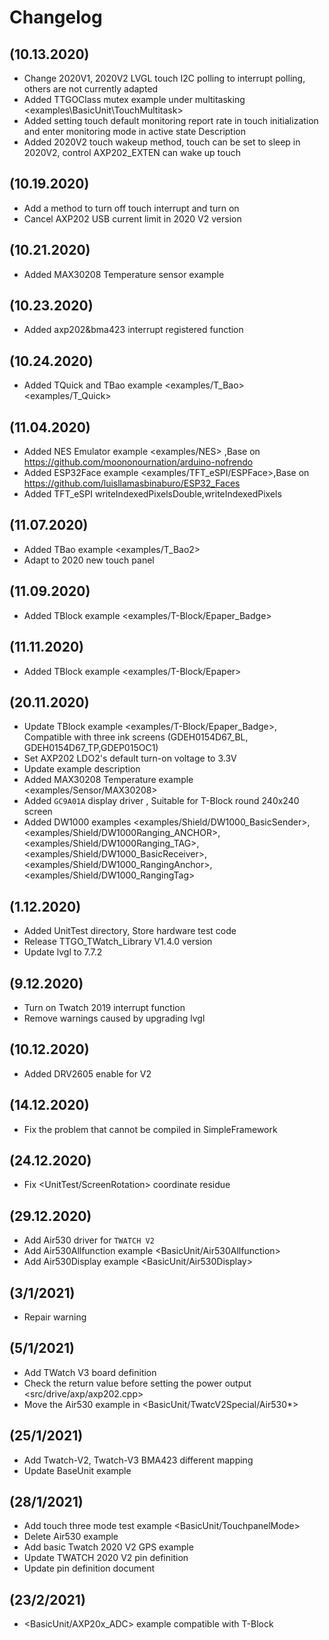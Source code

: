 # Changelog

## (10.13.2020)
- Change 2020V1, 2020V2 LVGL touch I2C polling to interrupt polling, others are not currently adapted
- Added TTGOClass mutex example under multitasking <examples\BasicUnit\TouchMultitask>
- Added setting touch default monitoring report rate in touch initialization and enter monitoring mode in active state Description
- Added 2020V2 touch wakeup method, touch can be set to sleep in 2020V2, control AXP202_EXTEN can wake up touch

## (10.19.2020)
- Add a method to turn off touch interrupt and turn on
- Cancel AXP202 USB current limit in 2020 V2 version

## (10.21.2020)
- Added MAX30208 Temperature sensor example

## (10.23.2020)
- Added axp202&bma423 interrupt registered function

## (10.24.2020)
- Added TQuick and TBao example <examples/T_Bao> <examples/T_Quick>

## (11.04.2020)
- Added NES Emulator example <examples/NES> ,Base on https://github.com/moononournation/arduino-nofrendo
- Added ESP32Face example <examples/TFT_eSPI/ESPFace>,Base on https://github.com/luisllamasbinaburo/ESP32_Faces
- Added TFT_eSPI writeIndexedPixelsDouble,writeIndexedPixels

## (11.07.2020)
- Added TBao example <examples/T_Bao2>
- Adapt to 2020 new touch panel

## (11.09.2020)
- Added TBlock example <examples/T-Block/Epaper_Badge>

## (11.11.2020)
- Added TBlock example <examples/T-Block/Epaper>

## (20.11.2020)
- Update TBlock example <examples/T-Block/Epaper_Badge>, Compatible with three ink screens (GDEH0154D67_BL, GDEH0154D67_TP,GDEP015OC1)
- Set AXP202 LDO2's default turn-on voltage to 3.3V
- Update example description
- Added MAX30208 Temperature example <examples/Sensor/MAX30208>
- Added `GC9A01A` display driver , Suitable for T-Block round 240x240 screen
- Added DW1000 examples <examples/Shield/DW1000_BasicSender>,<examples/Shield/DW1000Ranging_ANCHOR>,<examples/Shield/DW1000Ranging_TAG>,<examples/Shield/DW1000_BasicReceiver>,<examples/Shield/DW1000_RangingAnchor>,<examples/Shield/DW1000_RangingTag> 

## (1.12.2020)
- Added UnitTest directory, Store hardware test code
- Release TTGO_TWatch_Library V1.4.0 version
- Update lvgl to 7.7.2

## (9.12.2020)
- Turn on Twatch 2019 interrupt function
- Remove warnings caused by upgrading lvgl

## (10.12.2020)
- Added DRV2605 enable for V2

## (14.12.2020)
- Fix the problem that cannot be compiled in SimpleFramework

## (24.12.2020)
- Fix <UnitTest/ScreenRotation> coordinate residue

## (29.12.2020)
- Add Air530 driver for `TWATCH V2`
- Add Air530Allfunction example <BasicUnit/Air530Allfunction>
- Add Air530Display example <BasicUnit/Air530Display>

## (3/1/2021)
- Repair warning

## (5/1/2021)
- Add TWatch V3 board definition
- Check the return value before setting the power output <src/drive/axp/axp202.cpp>
- Move the Air530 example in <BasicUnit/TwatcV2Special/Air530*>

## (25/1/2021)
- Add Twatch-V2, Twatch-V3 BMA423 different mapping
- Update BaseUnit example


## (28/1/2021)
- Add touch three mode test example <BasicUnit/TouchpanelMode>
- Delete Air530 example 
- Add basic Twatch 2020 V2 GPS example 
- Update TWATCH 2020 V2 pin definition 
- Update pin definition document 

## (23/2/2021)
- <BasicUnit/AXP20x_ADC> example compatible with T-Block 